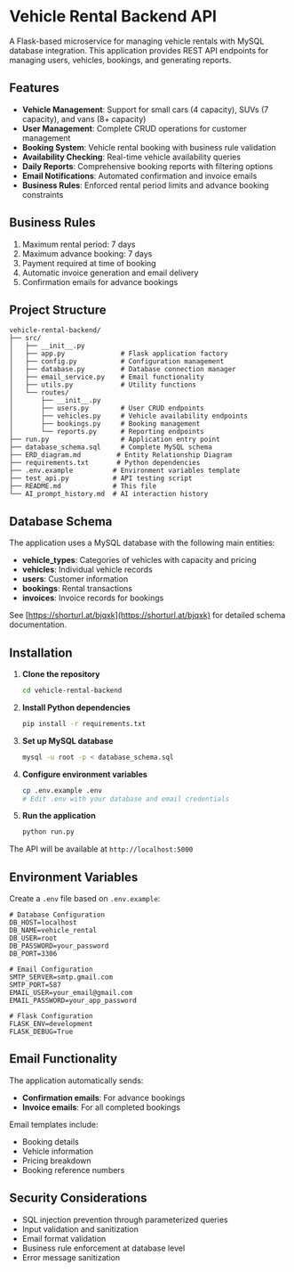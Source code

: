 # Vehicle Rental Backend API

A Flask-based microservice for managing vehicle rentals with MySQL database integration. This application provides REST API endpoints for managing users, vehicles, bookings, and generating reports.

## Features

- **Vehicle Management**: Support for small cars (4 capacity), SUVs (7 capacity), and vans (8+ capacity)
- **User Management**: Complete CRUD operations for customer management
- **Booking System**: Vehicle rental booking with business rule validation
- **Availability Checking**: Real-time vehicle availability queries
- **Daily Reports**: Comprehensive booking reports with filtering options
- **Email Notifications**: Automated confirmation and invoice emails
- **Business Rules**: Enforced rental period limits and advance booking constraints

## Business Rules

1. Maximum rental period: 7 days
2. Maximum advance booking: 7 days
3. Payment required at time of booking
4. Automatic invoice generation and email delivery
5. Confirmation emails for advance bookings

## Project Structure

```
vehicle-rental-backend/
├── src/
│   ├── __init__.py
│   ├── app.py              # Flask application factory
│   ├── config.py           # Configuration management
│   ├── database.py         # Database connection manager
│   ├── email_service.py    # Email functionality
│   ├── utils.py            # Utility functions
│   └── routes/
│       ├── __init__.py
│       ├── users.py        # User CRUD endpoints
│       ├── vehicles.py     # Vehicle availability endpoints
│       ├── bookings.py     # Booking management
│       └── reports.py      # Reporting endpoints
├── run.py                  # Application entry point
├── database_schema.sql     # Complete MySQL schema
├── ERD_diagram.md         # Entity Relationship Diagram
├── requirements.txt       # Python dependencies
├── .env.example          # Environment variables template
├── test_api.py           # API testing script
├── README.md             # This file
└── AI_prompt_history.md  # AI interaction history
```

## Database Schema

The application uses a MySQL database with the following main entities:

- **vehicle_types**: Categories of vehicles with capacity and pricing
- **vehicles**: Individual vehicle records
- **users**: Customer information
- **bookings**: Rental transactions
- **invoices**: Invoice records for bookings

See [https://shorturl.at/bjqxk](https://shorturl.at/bjqxk) for detailed schema documentation.

## Installation

1. **Clone the repository**
   ```bash
   cd vehicle-rental-backend
   ```

2. **Install Python dependencies**
   ```bash
   pip install -r requirements.txt
   ```

3. **Set up MySQL database**
   ```bash
   mysql -u root -p < database_schema.sql
   ```

4. **Configure environment variables**
   ```bash
   cp .env.example .env
   # Edit .env with your database and email credentials
   ```

5. **Run the application**
   ```bash
   python run.py
   ```

The API will be available at `http://localhost:5000`

## Environment Variables

Create a `.env` file based on `.env.example`:

```env
# Database Configuration
DB_HOST=localhost
DB_NAME=vehicle_rental
DB_USER=root
DB_PASSWORD=your_password
DB_PORT=3306

# Email Configuration
SMTP_SERVER=smtp.gmail.com
SMTP_PORT=587
EMAIL_USER=your_email@gmail.com
EMAIL_PASSWORD=your_app_password

# Flask Configuration
FLASK_ENV=development
FLASK_DEBUG=True
```

## Email Functionality

The application automatically sends:
- **Confirmation emails**: For advance bookings
- **Invoice emails**: For all completed bookings

Email templates include:
- Booking details
- Vehicle information
- Pricing breakdown
- Booking reference numbers


## Security Considerations

- SQL injection prevention through parameterized queries
- Input validation and sanitization
- Email format validation
- Business rule enforcement at database level
- Error message sanitization
